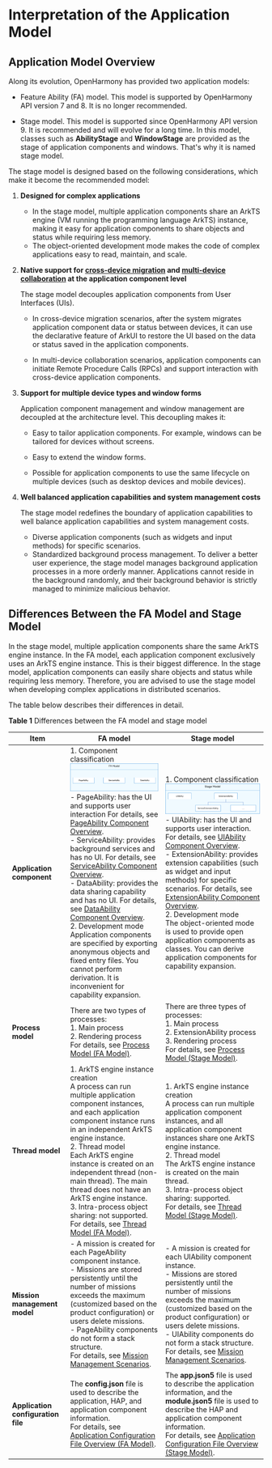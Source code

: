 # Interpretation of the Application Model


## Application Model Overview

Along its evolution, OpenHarmony has provided two application models:

- Feature Ability (FA) model. This model is supported by OpenHarmony API version 7 and 8. It is no longer recommended.

- Stage model. This model is supported since OpenHarmony API version 9. It is recommended and will evolve for a long time. In this model, classes such as **AbilityStage** and **WindowStage** are provided as the stage of application components and windows. That's why it is named stage model.

The stage model is designed based on the following considerations, which make it become the recommended model:

1. **Designed for complex applications**
   
   - In the stage model, multiple application components share an ArkTS engine (VM running the programming language ArkTS) instance, making it easy for application components to share objects and status while requiring less memory.
   - The object-oriented development mode makes the code of complex applications easy to read, maintain, and scale.
  
2. **Native support for [cross-device migration](hop-cross-device-migration.md) and [multi-device collaboration](hop-multi-device-collaboration.md) at the application component level**

   The stage model decouples application components from User Interfaces (UIs).

   - In cross-device migration scenarios, after the system migrates application component data or status between devices, it can use the declarative feature of ArkUI to restore the UI based on the data or status saved in the application components.

   - In multi-device collaboration scenarios, application components can initiate Remote Procedure Calls (RPCs) and support interaction with cross-device application components.

3. **Support for multiple device types and window forms**

   Application component management and window management are decoupled at the architecture level. This decoupling makes it:

   - Easy to tailor application components. For example, windows can be tailored for devices without screens.

   - Easy to extend the window forms.

   - Possible for application components to use the same lifecycle on multiple devices (such as desktop devices and mobile devices).

4. **Well balanced application capabilities and system management costs**

   The stage model redefines the boundary of application capabilities to well balance application capabilities and system management costs.

   - Diverse application components (such as widgets and input methods) for specific scenarios.
   - Standardized background process management. To deliver a better user experience, the stage model manages background application processes in a more orderly manner. Applications cannot reside in the background randomly, and their background behavior is strictly managed to minimize malicious behavior.


## Differences Between the FA Model and Stage Model

In the stage model, multiple application components share the same ArkTS engine instance. In the FA model, each application component exclusively uses an ArkTS engine instance. This is their biggest difference. In the stage model, application components can easily share objects and status while requiring less memory. Therefore, you are advised to use the stage model when developing complex applications in distributed scenarios.

The table below describes their differences in detail.

**Table 1** Differences between the FA model and stage model

| Item| FA model| Stage model|
| -------- | -------- | -------- |
| **Application component**| 1. Component classification<br>![fa-model-component](figures/fa-model-component.png)<br/>- PageAbility: has the UI and supports user interaction For details, see [PageAbility Component Overview](pageability-overview.md).<br>- ServiceAbility: provides background services and has no UI. For details, see [ServiceAbility Component Overview](serviceability-overview.md).<br>- DataAbility: provides the data sharing capability and has no UI. For details, see [DataAbility Component Overview](dataability-overview.md).<br>2. Development mode<br>Application components are specified by exporting anonymous objects and fixed entry files. You cannot perform derivation. It is inconvenient for capability expansion. | 1. Component classification<br>![stage-model-component](figures/stage-model-component.png)<br/> - UIAbility: has the UI and supports user interaction. For details, see [UIAbility Component Overview](uiability-overview.md).<br>- ExtensionAbility: provides extension capabilities (such as widget and input methods) for specific scenarios. For details, see [ExtensionAbility Component Overview](extensionability-overview.md).<br>2. Development mode<br>The object-oriented mode is used to provide open application components as classes. You can derive application components for capability expansion. |
| **Process model**| There are two types of processes:<br>1. Main process<br>2. Rendering process<br>For details, see [Process Model (FA Model)](process-model-fa.md).| There are three types of processes:<br>1. Main process<br>2. ExtensionAbility process<br>3. Rendering process<br>For details, see [Process Model (Stage Model)](process-model-stage.md).|
| **Thread model**| 1. ArkTS engine instance creation<br>A process can run multiple application component instances, and each application component instance runs in an independent ArkTS engine instance.<br>2. Thread model<br>Each ArkTS engine instance is created on an independent thread (non-main thread). The main thread does not have an ArkTS engine instance.<br>3. Intra-process object sharing: not supported.<br>For details, see [Thread Model (FA Model)](thread-model-fa.md).| 1. ArkTS engine instance creation<br>A process can run multiple application component instances, and all application component instances share one ArkTS engine instance.<br>2. Thread model<br>The ArkTS engine instance is created on the main thread.<br>3. Intra-process object sharing: supported.<br>For details, see [Thread Model (Stage Model)](thread-model-stage.md).|
| **Mission management model**| - A mission is created for each PageAbility component instance.<br>- Missions are stored persistently until the number of missions exceeds the maximum (customized based on the product configuration) or users delete missions.<br>- PageAbility components do not form a stack structure.<br>For details, see [Mission Management Scenarios](mission-management-overview.md).| - A mission is created for each UIAbility component instance.<br>- Missions are stored persistently until the number of missions exceeds the maximum (customized based on the product configuration) or users delete missions.<br>- UIAbility components do not form a stack structure.<br>For details, see [Mission Management Scenarios](mission-management-overview.md).|
| **Application configuration file**| The **config.json** file is used to describe the application, HAP, and application component information.<br>For details, see [Application Configuration File Overview (FA Model)](../quick-start/application-configuration-file-overview-fa.md).| The **app.json5** file is used to describe the application information, and the **module.json5** file is used to describe the HAP and application component information.<br>For details, see [Application Configuration File Overview (Stage Model)](../quick-start/application-configuration-file-overview-stage.md).|

